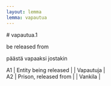 ```yaml
---
layout: lemma
lemma: vapautua
---
```


<div class="sense">
# <span class="sensename">vapautua.1</span>

<span class="description">be released from </span>

<span class="description">päästä vapaaksi jostakin</span>

A1 | Entity being released |   | Vapautuja |  
A2 | Prison, released from |   | Vankila |  

</div>

